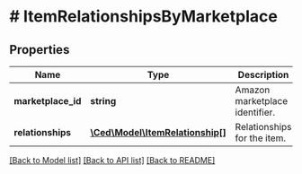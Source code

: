 # # ItemRelationshipsByMarketplace

## Properties

Name | Type | Description | Notes
------------ | ------------- | ------------- | -------------
**marketplace_id** | **string** | Amazon marketplace identifier. |
**relationships** | [**\Ced\Model\ItemRelationship[]**](ItemRelationship.md) | Relationships for the item. |

[[Back to Model list]](../../README.md#models) [[Back to API list]](../../README.md#endpoints) [[Back to README]](../../README.md)
